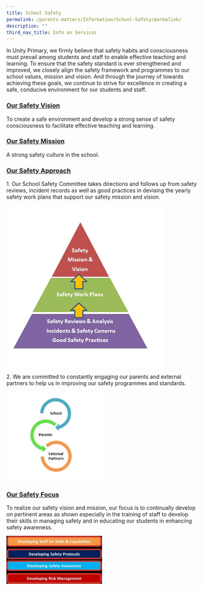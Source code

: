 ```yaml
---
title: School Safety
permalink: /parents-matters/Information/School-Safety/permalink/
description: ""
third_nav_title: Info on Services
---
```

In Unity Primary, we firmly believe that safety habits and consciousness must prevail among students and staff to enable effective teaching and learning. To ensure that the safety standard is ever strengthened and improved, we closely align the safety framework and programmes to our school values, mission and vision. And through the journey of towards achieving these goals, we continue to strive for excellence in creating a safe, conducive environment for our students and staff.

### **<u>Our Safety Vision</U>**
To create a safe environment and develop a strong sense of safety consciousness to facilitate effective teaching and learning.

### **<u>Our Safety Mission</u>**
A strong safety culture in the school.

### **<u>Our Safety Approach</u>**
1\. Our School Safety Committee takes directions and follows up from safety reviews, incident records as well as good practices in devising the yearly safety work plans that support our safety mission and vision.

![](/images/Safety1.jpeg)

2\. We are committed to constantly engaging our parents and external partners to help us in improving our safety programmes and standards.

![](/images/Safety2.jpeg)

### **<u>Our Safety Focus</u>**
To realize our safety vision and mission, our focus is to continually develop on pertinent areas as shown especially in the training of staff to develop their skills in managing safety and in educating our students in enhancing safety awareness.

![](/images/Safety3.jpeg)